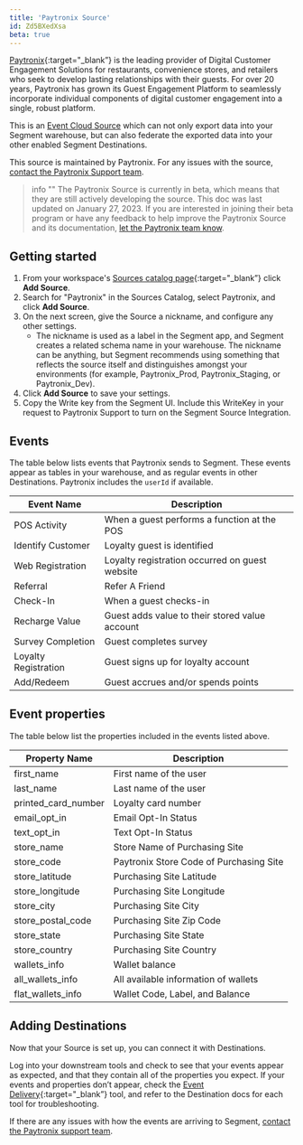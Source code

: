 ```yaml
---
title: 'Paytronix Source'
id: Zd5BXedXsa
beta: true
---
```


[Paytronix](https://support-paytronix.force.com/help/s/article/000001348){:target="_blank”} is the leading provider of Digital Customer Engagement Solutions for restaurants, convenience stores, and retailers who seek to develop lasting relationships with their guests. For over 20 years, Paytronix has grown its Guest Engagement Platform to seamlessly incorporate individual components of digital customer engagement into a single, robust platform.

This is an [Event Cloud Source](docs/sources/#event-cloud-sources) which can not only export data into your Segment warehouse, but can also federate the exported data into your other enabled Segment Destinations.

This source is maintained by Paytronix. For any issues with the source, [contact the Paytronix Support team](mailto:support@paytronix.com).

> info ""
> The Paytronix Source is currently in beta, which means that they are still actively developing the source. This doc was last updated on January 27, 2023. If you are interested in joining their beta program or have any feedback to help improve the Paytronix Source and its documentation, [let the Paytronix team know](mailto:support@paytronix.com).

## Getting started

1. From your workspace's [Sources catalog page](https://app.segment.com/goto-my-workspace/sources/catalog){:target="_blank”} click **Add Source**.
2. Search for "Paytronix" in the Sources Catalog, select Paytronix, and click **Add Source**.
3. On the next screen, give the Source a nickname, and configure any other settings.
   - The nickname is used as a label in the Segment app, and Segment creates a related schema name in your warehouse. The nickname can be anything, but Segment recommends using something that reflects the source itself and distinguishes amongst your environments (for example, Paytronix_Prod, Paytronix_Staging, or Paytronix_Dev).
5. Click **Add Source** to save your settings.
6. Copy the Write key from the Segment UI. Include this WriteKey in your request to Paytronix Support to turn on the Segment Source Integration.


## Events

The table below lists events that Paytronix sends to Segment. These events appear as tables in your warehouse, and as regular events in other Destinations. Paytronix includes the `userId` if available.

| Event Name        | Description                                             |
| ----------------- | ------------------------------------------------------- |
| POS Activity      | When a guest performs a function at the POS             |
| Identify Customer | Loyalty guest is identified                             |
| Web Registration  | Loyalty registration occurred on guest website          |
| Referral          | Refer A Friend                                          |
| Check-In          | When a guest checks-in                                  |
| Recharge Value    | Guest adds value to their stored value account          |
| Survey Completion | Guest completes survey                                  |
| Loyalty Registration | Guest signs up for loyalty account                   |
| Add/Redeem        | Guest accrues and/or spends points                      |

## Event properties

The table below list the properties included in the events listed above.

| Property Name          | Description                                         |
|------------------------|-----------------------------------------------------|
| first_name             | First name of the user                              |
| last_name              | Last name of the user                               |
| printed_card_number    | Loyalty card number                                 |
| email_opt_in           | Email Opt-In Status                                 |
| text_opt_in            | Text Opt-In Status                                  |
| store_name             | Store Name of Purchasing Site                       |
| store_code             | Paytronix Store Code of Purchasing Site             |
| store_latitude         | Purchasing Site Latitude                            |
| store_longitude        | Purchasing Site Longitude                           |
| store_city             | Purchasing Site City                                |
| store_postal_code      | Purchasing Site Zip Code                            |
| store_state            | Purchasing Site State                               |
| store_country          | Purchasing Site Country                             |
| wallets_info           | Wallet balance                                      |
| all_wallets_info       | All available information of wallets                |
| flat_wallets_info      | Wallet Code, Label, and Balance                     |


## Adding Destinations

Now that your Source is set up, you can connect it with Destinations.

Log into your downstream tools and check to see that your events appear as expected, and that they contain all of the properties you expect. If your events and properties don’t appear, check the [Event Delivery](/docs/connections/event-delivery/){:target="_blank”} tool, and refer to the Destination docs for each tool for troubleshooting.

If there are any issues with how the events are arriving to Segment, [contact the Paytronix support team](mailto:support@paytronix.com).
